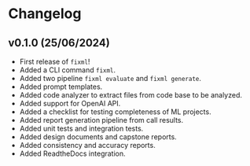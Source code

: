 # Changelog

<!--next-version-placeholder-->

## v0.1.0 (25/06/2024)

- First release of `fixml`!
- Added a CLI command `fixml`.
- Added two pipeline `fixml evaluate` and `fixml generate`.
- Added prompt templates.
- Added code analyzer to extract files from code base to be analyzed.
- Added support for OpenAI API.
- Added a checklist for testing completeness of ML projects.
- Added report generation pipeline from call results.
- Added unit tests and integration tests.
- Added design documents and capstone reports.
- Added consistency and accuracy reports.
- Added ReadtheDocs integration.